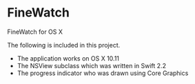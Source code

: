 # FineWatch
FineWatch for OS X

The following is included in this project.

- The application works on OS X 10.11
- The NSView subclass which was written in Swift 2.2
- The progress indicator who was drawn using Core Graphics
